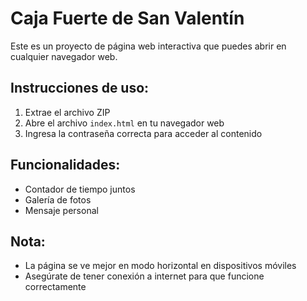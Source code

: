 # Caja Fuerte de San Valentín

Este es un proyecto de página web interactiva que puedes abrir en cualquier navegador web.

## Instrucciones de uso:

1. Extrae el archivo ZIP
2. Abre el archivo `index.html` en tu navegador web
3. Ingresa la contraseña correcta para acceder al contenido

## Funcionalidades:
- Contador de tiempo juntos
- Galería de fotos
- Mensaje personal

## Nota:
- La página se ve mejor en modo horizontal en dispositivos móviles
- Asegúrate de tener conexión a internet para que funcione correctamente
